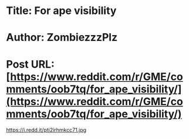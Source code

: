 # Title: For ape visibility
# Author: ZombiezzzPlz
# Post URL: [https://www.reddit.com/r/GME/comments/oob7tq/for_ape_visibility/](https://www.reddit.com/r/GME/comments/oob7tq/for_ape_visibility/)


https://i.redd.it/pti2irhmkcc71.jpg